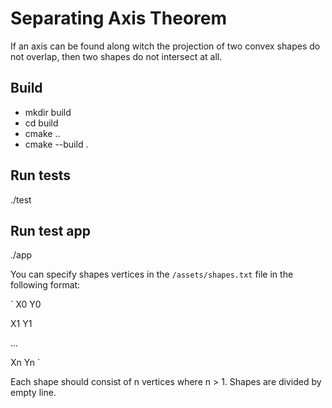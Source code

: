 # Separating Axis Theorem

If an axis can be found along witch the projection of two convex shapes do not overlap, then two shapes do not intersect at all.

## Build

- mkdir build
- cd build
- cmake ..
- cmake --build .

## Run tests

./test

## Run test app

./app

You can specify shapes vertices in the `/assets/shapes.txt` file in the following format:

`
X0 Y0

X1 Y1

...

Xn Yn
`

Each shape should consist of n vertices where n > 1. Shapes are divided by empty line.
